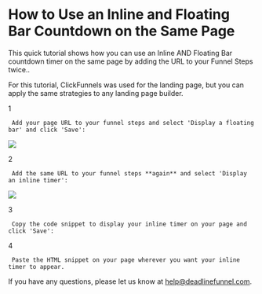 # How to Use an Inline and Floating Bar Countdown on the Same Page

This quick tutorial shows how you can use an Inline AND Floating Bar countdown timer on the same page by adding the URL to your Funnel Steps twice..

For this tutorial, ClickFunnels was used for the landing page, but you can apply the same strategies to any landing page builder.

1

```text
 Add your page URL to your funnel steps and select 'Display a floating bar' and click 'Save': 
```

![](https://d33v4339jhl8k0.cloudfront.net/docs/assets/53974d6ce4b0c76107b109d1/images/5c783c362c7d3a0cb932155e/file-JDPyIgnWsG.png)

2

```text
 Add the same URL to your funnel steps **again** and select 'Display an inline timer': 
```

![](https://d33v4339jhl8k0.cloudfront.net/docs/assets/53974d6ce4b0c76107b109d1/images/5c783cd22c7d3a0cb9321570/file-hMgAYWDhqC.png)

3

```text
 Copy the code snippet to display your inline timer on your page and click 'Save': 
```

4

```text
 Paste the HTML snippet on your page wherever you want your inline timer to appear. 
```

If you have any questions, please let us know at [help@deadlinefunnel.com](mailto:mailto:help@deadlinefunnel.com).

